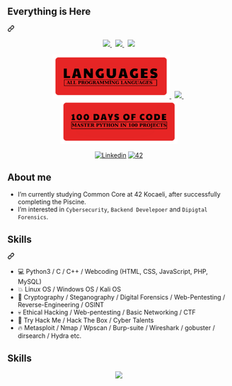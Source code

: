 <div class="markdown-heading" dir="auto"><h2 class="heading-element" dir="auto">Everything is Here</h2><a id="user-content-the-good-the-bad-and-the-ugly" class="anchor" aria-label="Permalink: The Good, the Bad and the Ugly" href="#the-good-the-bad-and-the-ugly"><svg class="octicon octicon-link" viewBox="0 0 16 16" version="1.1" width="16" height="16" aria-hidden="true"><path d="m7.775 3.275 1.25-1.25a3.5 3.5 0 1 1 4.95 4.95l-2.5 2.5a3.5 3.5 0 0 1-4.95 0 .751.751 0 0 1 .018-1.042.751.751 0 0 1 1.042-.018 1.998 1.998 0 0 0 2.83 0l2.5-2.5a2.002 2.002 0 0 0-2.83-2.83l-1.25 1.25a.751.751 0 0 1-1.042-.018.751.751 0 0 1-.018-1.042Zm-4.69 9.64a1.998 1.998 0 0 0 2.83 0l1.25-1.25a.751.751 0 0 1 1.042.018.751.751 0 0 1 .018 1.042l-1.25 1.25a3.5 3.5 0 1 1-4.95-4.95l2.5-2.5a3.5 3.5 0 0 1 4.95 0 .751.751 0 0 1-.018 1.042.751.751 0 0 1-1.042.018 1.998 1.998 0 0 0-2.83 0l-2.5 2.5a1.998 1.998 0 0 0 0 2.83Z"></path></svg></a></div>
<p align="center" dir="auto">
  <a href="https://github.com/omrfrkzu/42-resources">
    <img src="https://github.com/omrfrkzu/omrfrkzu/blob/983c0d56750d9da472547e4cad12954946d50527/Banners/github_profile_banner_round_resources_982024_651.png" width="265" style="max-width: 100%;">
  </a>
  &nbsp;
  <a href="https://github.com/omrfrkzu/Ecole-42-Havuz">
    <img src="https://github.com/omrfrkzu/omrfrkzu/blob/983c0d56750d9da472547e4cad12954946d50527/Banners/github_profile_banner_round_piscine_982024_651.png" width="265" style="max-width: 100%;">
  </a>
  &nbsp;
  <a href="https://github.com/omrfrkzu/42-common-core">
    <img src="https://github.com/omrfrkzu/omrfrkzu/blob/983c0d56750d9da472547e4cad12954946d50527/Banners/github_profile_banner_round_common_core_982024_651.png" width="265" style="max-width: 100%;">
  </a>
</p>

<p align="center" dir="auto">  
  <a href="https://github.com/omrfrkzu/programming-languages">
    <img src="Banners/lang.png" width="265" style="max-width: 100%;">
  </a>
  &nbsp;
  <a href="https://www.omerfarukkuzu.com/" rel="nofollow">
    <img src="Banners/websıte.png" width="265" style="max-width: 100%;">
  </a>
  &nbsp;
  <a href="https://github.com/omrfrkzu/100-days-of-code-in-python">
    <img src="Banners/pythn.png" width="265" style="max-width: 100%;">
  </a>
</p>

<p align="center">
  <a href='https://www.linkedin.com/in/omrfkzu/' target="_blank"><img alt='Linkedin' src='https://img.shields.io/badge/LinkedIn-100000?style=flat&logo=Linkedin&logoColor=white&labelColor=0A66C2&color=0A66C2'/></a>
  </a>
  <a href='https://42kocaeli.com.tr/' target="_blank"><img alt='42' src='https://img.shields.io/badge/42-Kocaeli-Kocaeli'/></a>
  </a>
</p>

## About me

- I’m currently studying Common Core at 42 Kocaeli, after successfully completing the Piscine.
- I’m interested in  `Cybersecurity`, `Backend Develepoer` and `Dipigtal Forensics`.

<div class="markdown-heading" dir="auto"><h2 class="heading-element" dir="auto">Skills</h2><a id="user-content-skills" class="anchor" aria-label="Permalink: Skills" href="#skills"><svg class="octicon octicon-link" viewBox="0 0 16 16" version="1.1" width="16" height="16" aria-hidden="true"><path d="m7.775 3.275 1.25-1.25a3.5 3.5 0 1 1 4.95 4.95l-2.5 2.5a3.5 3.5 0 0 1-4.95 0 .751.751 0 0 1 .018-1.042.751.751 0 0 1 1.042-.018 1.998 1.998 0 0 0 2.83 0l2.5-2.5a2.002 2.002 0 0 0-2.83-2.83l-1.25 1.25a.751.751 0 0 1-1.042-.018.751.751 0 0 1-.018-1.042Zm-4.69 9.64a1.998 1.998 0 0 0 2.83 0l1.25-1.25a.751.751 0 0 1 1.042.018.751.751 0 0 1 .018 1.042l-1.25 1.25a3.5 3.5 0 1 1-4.95-4.95l2.5-2.5a3.5 3.5 0 0 1 4.95 0 .751.751 0 0 1-.018 1.042.751.751 0 0 1-1.042.018 1.998 1.998 0 0 0-2.83 0l-2.5 2.5a1.998 1.998 0 0 0 0 2.83Z"></path></svg></a></div>

<ul dir="auto">
    <li>💻 Python3 / C / C++ / Webcoding (HTML, CSS, JavaScript, PHP, MySQL)</li>
    <li>💥 Linux OS / Windows OS / Kali OS</li>
    <li>💪 Cryptography / Steganography / Digital Forensics / Web-Pentesting / Reverse-Engineering / OSINT</li>
    <li>💀 Ethical Hacking / Web-pentesting / Basic Networking / CTF</li>
    <li>👀 Try Hack Me / Hack The Box / Cyber Talents</li>
    <li>🔥 Metasploit / Nmap / Wpscan / Burp-suite / Wireshark / gobuster / dirsearch / Hydra etc.</li>
</ul>

## Skills

<p align="center">
  <a href="https://skillicons.dev">
    <img src="https://skillicons.dev/icons?i=c,cpp,html,css,python,git,github,bash,linux,vscode,ai,ps,markdown,latex,wordpress" />
  </a>
</p>

